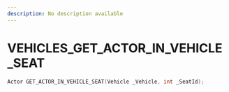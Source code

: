 ```yaml
---
description: No description available 
---
```


# VEHICLES\_GET_ACTOR_IN_VEHICLE_SEAT

```cpp
Actor GET_ACTOR_IN_VEHICLE_SEAT(Vehicle _Vehicle, int _SeatId);
```